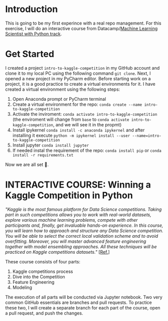 # Introduction
This is going to be my first experince with a real repo management. For this exercise, I will do an interactive course from Datacamp/[Machine Learning Scientist with Python track](https://app.datacamp.com/learn/career-tracks/machine-learning-scientist-with-python?version=1).

# Get Started
I created a project `intro-to-kaggle-competition` in my GitHub account and clone it to my local PC using the following command `git clone`. Next, I opened a new project in my PyCharm editor. Before starting work on a project, it is a good practice to create a virtual environments for it. I have created a virtual environment using the following steps:
1.  Open Anaconda prompt or PyCharm terminal
2.  Create a virtual environment for the repo: `conda create --name intro-to-kaggle-competition`
3.  Activate the inviroment: `conda activate intro-to-kaggle-competition` (the enviroment will change from `base` to `conda activate intro-to-kaggle-competition`, and we will see it in the propmt)
4.  Install ipykernel `conda install -c anaconda ipykernel` and after installing it execute `python -m ipykernel install --user --name=intro-to-kaggle-competition`
5.  Install jupyter `conda install jupyter`
6.  If needed instal the requirement of the repo: `conda install pip` or `conda install -r requirements.txt`

Now we are all set 🦾.

# INTERACTIVE COURSE: Winning a Kaggle Competition in Python
_"Kaggle is the most famous platform for Data Science competitions. Taking part in such competitions allows you to work with real-world datasets, explore various machine learning problems, compete with other participants and, finally, get invaluable hands-on experience. In this course, you will learn how to approach and structure any Data Science competition. You will be able to select the correct local validation scheme and to avoid overfitting. Moreover, you will master advanced feature engineering together with model ensembling approaches. All these techniques will be practiced on Kaggle competitions datasets."_ [[Ref.](https://app.datacamp.com/learn/courses/winning-a-kaggle-competition-in-python)]

These course consists of four parts:
1. Kaggle competitions process
2. Dive into the Competition
3. Feature Engineering
4. Modeling

The execution of all parts will be conducted via Jupyter notebook. Two very common GitHub essentials are branches and pull requests. To practice these two, I will create a separate branch for each part of the course, open a pull request, and push the changes.

